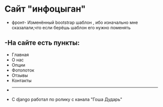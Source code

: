 # Сайт "инфоцыган" 
- фронт- Изменённый bootstrap шаблон , ибо изначально мне сказалали,что если берёшь шаблон его нужно поменять
## -На сайте есть пункты:

- Главная	
- О нас
- Опции
- Фотопоток
- Отзывы
- Контакты
- __ __ __ __ __ __ __ __ __ __ __ __ __ __ __ __ __ __ __ __ __ __ __ __ __ __ __ __ __ __ __ __ __
-  С django работал по ролику с канала "Гоша Дударь" 

